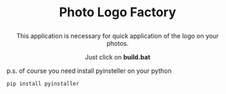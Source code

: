 # <p align="center">Photo Logo Factory
<p align="center">This application is necessary for quick application of the logo on your photos.

<p align="center">Just click on <b>build.bat</b>

p.s. of course you need install pyinsteller on your python

```
pip install pyinstaller
```